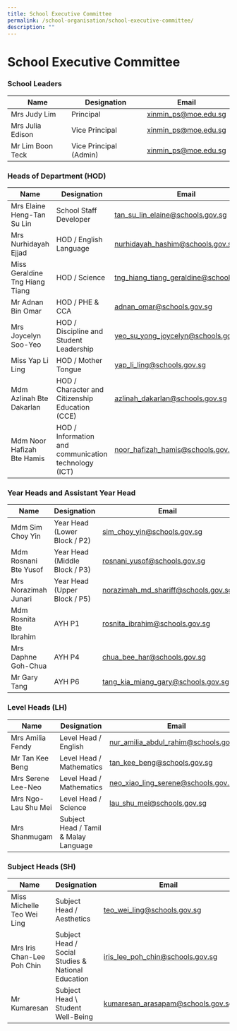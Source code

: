 ```yaml
---
title: School Executive Committee
permalink: /school-organisation/school-executive-committee/
description: ""
---
```

# **School Executive Committee**

### School Leaders


| Name 	| Designation 	| Email 	|
|---	|---	|---	|
| Mrs Judy Lim 	| Principal 	| [xinmin_ps@moe.edu.sg](mailto:xinmin_ps@moe.edu.sg) 	|
| Mrs Julia Edison 	| Vice Principal 	| [xinmin_ps@moe.edu.sg](mailto:xinmin_ps@moe.edu.sg) 	|
| Mr Lim Boon Teck 	| Vice Principal (Admin) 	| [xinmin_ps@moe.edu.sg](mailto:xinmin_ps@moe.edu.sg) 	|

### Heads of Department (HOD)

| Name 	| Designation 	| Email 	|
|---	|---	|---	|
| Mrs Elaine Heng-Tan Su Lin 	| School Staff Developer 	| [tan_su_lin_elaine@schools.gov.sg](mailto:tan_su_lin_elaine@schools.gov.sg) 	|
| Mrs Nurhidayah Ejjad 	| HOD / English Language 	| [nurhidayah_hashim@schools.gov.sg](mailto:nurhidayah_hashim@schools.gov.sg) 	|
| Miss Geraldine Tng Hiang Tiang 	| HOD / Science 	| [tng_hiang_tiang_geraldine@schools.gov.sg](mailto:tng_hiang_tiang_geraldine@schools.gov.sg) 	|
| Mr Adnan Bin Omar 	| HOD / PHE & CCA 	| [adnan_omar@schools.gov.sg](mailto:adnan_omar@schools.gov.sg) 	|
| Mrs Joycelyn Soo-Yeo 	| HOD / Discipline and Student Leadership 	| [yeo_su_yong_joycelyn@schools.gov.sg](mailto:yeo_su_yong_joycelyn@schools.gov.sg) 	|
| Miss Yap Li Ling 	| HOD / Mother Tongue 	| [yap_li_ling@schools.gov.sg](mailto:yap_li_ling@schools.gov.sg) 	|
| Mdm Azlinah Bte Dakarlan  	| HOD / Character and Citizenship Education (CCE) 	| [azlinah_dakarlan@schools.gov.sg](mailto:azlinah_dakarlan@schools.gov.sg) 	|
| Mdm Noor Hafizah Bte Hamis 	| HOD / Information and communication technology (ICT) 	| [noor_hafizah_hamis@schools.gov.sg](mailto:noor_hafizah_hamis@schools.gov.sg) 	|


### Year Heads and Assistant Year Head


| Name 	| Designation 	| Email 	|
|---	|---	|---	|
| Mdm Sim Choy Yin  	| Year Head (Lower Block / P2) 	| [sim_choy_yin@schools.gov.sg](mailto:sim_choy_yin@schools.gov.sg) 	|
| Mdm Rosnani Bte Yusof  	| Year Head (Middle Block / P3) 	| [rosnani_yusof@schools.gov.sg](mailto:rosnani_yusof@schools.gov.sg) 	|
| Mrs Norazimah Junari 	| Year Head (Upper Block / P5) 	| [norazimah_md_shariff@schools.gov.sg](mailto:norazimah_md_shariff@schools.gov.sg) 	|
| Mdm Rosnita Bte Ibrahim 	| AYH P1 	| [rosnita_ibrahim@schools.gov.sg](mailto:rosnita_ibrahim@schools.gov.sg) 	|
| Mrs Daphne Goh-Chua 	| AYH P4 	| [chua_bee_har@schools.gov.sg](mailto:chua_bee_har@schools.gov.sg) 	|
| Mr Gary Tang 	| AYH P6 	| [tang_kia_miang_gary@schools.gov.sg](mailto:tang_kia_miang_gary@schools.gov.sg) 	|


### Level Heads (LH)

| Name 	| Designation 	| Email 	|
|---	|---	|---	|
|Mrs Amilia Fendy | Level Head / English | [nur_amilia_abdul_rahim@schools.gov.sg](nur_amilia_abdul_rahim@schools.gov.sg)|
| Mr Tan Kee Beng 	| Level Head / Mathematics 	| [tan_kee_beng@schools.gov.sg](mailto:tan_kee_beng@schools.gov.sg) 	|
| Mrs Serene Lee-Neo 	| Level Head / Mathematics 	| [neo_xiao_ling_serene@schools.gov.sg](mailto:neo_xiao_ling_serene@schools.gov.sg) 	|
| Mrs Ngo-Lau Shu Mei 	| Level Head / Science 	| [lau_shu_mei@schools.gov.sg](mailto:lau_shu_mei@schools.gov.sg) 	|
| Mrs Shanmugam 	| Subject Head / Tamil & Malay Language 	| 

### Subject Heads (SH)

| Name 	| Designation 	| Email 	|
|---	|---	|---	|
| Miss Michelle Teo Wei Ling 	| Subject Head / Aesthetics 	| [teo_wei_ling@schools.gov.sg](mailto:teo_wei_ling@schools.gov.sg) 	|
| Mrs Iris Chan-Lee Poh Chin 	| Subject Head / Social Studies & National Education 	| [iris_lee_poh_chin@schools.gov.sg](mailto:iris_lee_poh_chin@schools.gov.sg) 	|
| Mr Kumaresan 	|  Subject Head \ Student Well-Being 	| [kumaresan_arasapam@schools.gov.sg](mailto:kumaresan_arasapam@schools.gov.sg) 	|